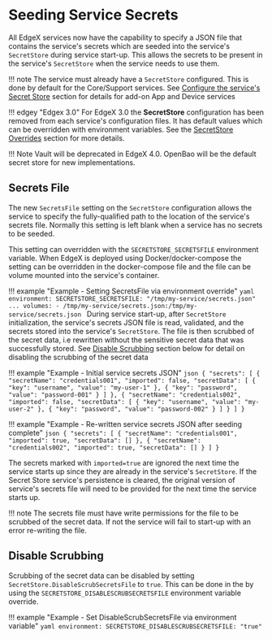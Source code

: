 # Seeding Service Secrets

All EdgeX services now have the capability to specify a JSON file that contains the service's secrets which are seeded into the service's `SecretStore` during service start-up. This allows the secrets to be present in the service's `SecretStore` when the service needs to use them.

!!! note
    The service must already have a `SecretStore` configured. This is done by default for the Core/Support services. See [Configure the service's Secret Store](../Ch-Configuring-Add-On-Services/#configure-the-services-secret-store-to-use) section for details for add-on App and Device services 

!!! edgey "Edgex 3.0"
    For EdgeX 3.0 the **SecretStore** configuration has been removed from each service's configuration files. It has default values which can be overridden with environment variables. See the [SecretStore Overrides](../../microservices/configuration/CommonEnvironmentVariables/#secretstore-overrides) section for more details.

!!! Note
    Vault will be deprecated in EdgeX 4.0. OpenBao will be the default secret store for new implementations.

## Secrets File

The new `SecretsFile` setting on the `SecretStore` configuration allows the service to specify the fully-qualified path to the location of the service's secrets file. Normally this setting is left blank when a service has no secrets to be seeded.

This setting can overridden with the `SECRETSTORE_SECRETSFILE` environment variable. When EdgeX is deployed using Docker/docker-compose the setting can be overridden in the docker-compose file and the file can be volume mounted into the service's container.

!!! example "Example - Setting SecretsFile via environment override"
    ```yaml
    environment:
      SECRETSTORE_SECRETSFILE: "/tmp/my-service/secrets.json"
      ...
    volumes:
    - /tmp/my-service/secrets.json:/tmp/my-service/secrets.json
    ```
During service start-up, after `SecretStore` initialization, the service's secrets JSON file is read, validated, and the secrets stored into the service's `SecretStore`. The file is then scrubbed of the secret data, i.e rewritten without the sensitive secret data that was successfully stored. See [Disable Scrubbing](#disable-scrubbing) section below for detail on disabling the scrubbing of the secret data

!!! example "Example - Initial service secrets JSON"
    ```json
    {
        "secrets": [
            {
                "secretName": "credentials001",
                "imported": false,
                "secretData": [
                    {
                        "key": "username",
                        "value": "my-user-1"
                    },
                                    {
                        "key": "password",
                        "value": "password-001"
                    }
                ]
            },
            {
                "secretName": "credentials002",
                "imported": false,
                "secretData": [
                    {
                        "key": "username",
                        "value": "my-user-2"
                    },
                                    {
                        "key": "password",
                        "value": "password-002"
                    }
                ]
            }
        ]
    }
    ```

!!! example "Example - Re-written service secrets JSON after seeding complete"
    ```json
    {
        "secrets": [
            {
                "secretName": "credentials001",
                "imported": true,
                "secretData": []
            },
            {
                "secretName": "credentials002",
                "imported": true,
                "secretData": []
            }
        ]
    }
    ```

The secrets marked with `imported=true` are ignored the next time the service starts up since they are already in the service's `SecretStore`.  If the Secret Store service's persistence is cleared, the original version of service's secrets file will need to be provided for the next time the service starts up.

!!! note
    The secrets file must have write permissions for the file to be scrubbed of the secret data. If not the service will fail to start-up with an error re-writing the file.

## Disable Scrubbing 

Scrubbing of the secret data can be disabled by setting `SecretStore.DisableScrubSecretsFile` to `true`. This can be done in the by using the `SECRETSTORE_DISABLESCRUBSECRETSFILE` environment variable override. 


!!! example "Example - Set DisableScrubSecretsFile via environment variable"
    ```yaml
    environment:
      SECRETSTORE_DISABLESCRUBSECRETSFILE: "true"
    ```
